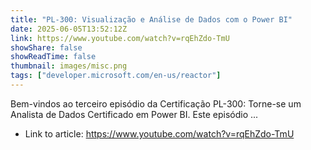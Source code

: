```yaml
---
title: "PL-300: Visualização e Análise de Dados com o Power BI"
date: 2025-06-05T13:52:12Z
link: https://www.youtube.com/watch?v=rqEhZdo-TmU
showShare: false
showReadTime: false
thumbnail: images/misc.png
tags: ["developer.microsoft.com/en-us/reactor"]
---
```

Bem-vindos ao terceiro episódio da Certificação PL-300: Torne-se um Analista de Dados Certificado em Power BI. Este episódio ...

- Link to article: https://www.youtube.com/watch?v=rqEhZdo-TmU